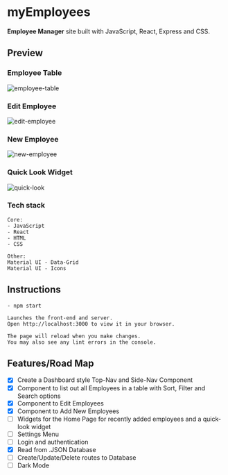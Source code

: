 # myEmployees

**Employee Manager** site built with JavaScript, React, Express and CSS.

## Preview

### Employee Table

![employee-table](https://user-images.githubusercontent.com/85145076/174701333-d42ca2a3-aae4-477e-8c13-2ecab4ff16e1.png)

### Edit Employee

![edit-employee](https://user-images.githubusercontent.com/85145076/174701354-e9ea4bff-d1ef-4c3f-b734-db593a42046d.png)

### New Employee

![new-employee](https://user-images.githubusercontent.com/85145076/174701371-fcd0edee-73ea-4b9e-8e4b-afb9e8747f24.png)

### Quick Look Widget

![quick-look](https://user-images.githubusercontent.com/85145076/174701671-10af0fbc-96f8-4e35-ad60-9859c66cf017.png)

### Tech stack

```
Core:
- JavaScript
- React
- HTML
- CSS

Other:
Material UI - Data-Grid
Material UI - Icons
```

## Instructions

```
- npm start

Launches the front-end and server.
Open http://localhost:3000 to view it in your browser.

The page will reload when you make changes.
You may also see any lint errors in the console.
```

## Features/Road Map

- [x] Create a Dashboard style Top-Nav and Side-Nav Component
- [x] Component to list out all Employees in a table with Sort, Filter and Search options
- [x] Component to Edit Employees
- [x] Component to Add New Employees
- [ ] Widgets for the Home Page for recently added employees and a quick-look widget
- [ ] Settings Menu
- [ ] Login and authentication
- [x] Read from .JSON Database
- [ ] Create/Update/Delete routes to Database
- [ ] Dark Mode
